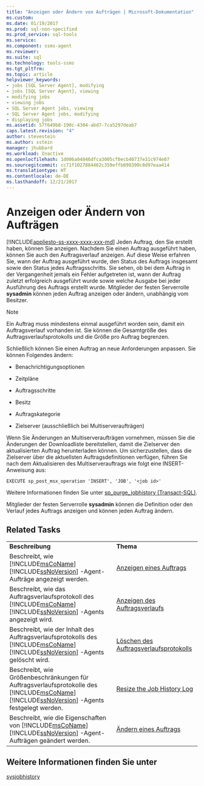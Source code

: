 ```yaml
---
title: "Anzeigen oder Ändern von Aufträgen | Microsoft-Dokumentation"
ms.custom: 
ms.date: 01/19/2017
ms.prod: sql-non-specified
ms.prod_service: sql-tools
ms.service: 
ms.component: ssms-agent
ms.reviewer: 
ms.suite: sql
ms.technology: tools-ssms
ms.tgt_pltfrm: 
ms.topic: article
helpviewer_keywords:
- jobs [SQL Server Agent], modifying
- jobs [SQL Server Agent], viewing
- modifying jobs
- viewing jobs
- SQL Server Agent jobs, viewing
- SQL Server Agent jobs, modifying
- displaying jobs
ms.assetid: 57f649b8-190c-4304-abd7-7ca5297deab7
caps.latest.revision: "4"
author: stevestein
ms.author: sstein
manager: jhubbard
ms.workload: Inactive
ms.openlocfilehash: 1d006a04846dfca3005cf0ecb40737e31c974e07
ms.sourcegitcommit: cc71f1027884462c359effb898390c8d97eaa414
ms.translationtype: HT
ms.contentlocale: de-DE
ms.lasthandoff: 12/21/2017
---
```

# <a name="view-or-modify-jobs"></a>Anzeigen oder Ändern von Aufträgen
[!INCLUDE[appliesto-ss-xxxx-xxxx-xxx-md](../../includes/appliesto-ss-xxxx-xxxx-xxx-md.md)] Jeden Auftrag, den Sie erstellt haben, können Sie anzeigen. Nachdem Sie einen Auftrag ausgeführt haben, können Sie auch den Auftragsverlauf anzeigen. Auf diese Weise erfahren Sie, wann der Auftrag ausgeführt wurde, den Status des Auftrags insgesamt sowie den Status jedes Auftragsschritts. Sie sehen, ob bei dem Auftrag in der Vergangenheit jemals ein Fehler aufgetreten ist, wann der Auftrag zuletzt erfolgreich ausgeführt wurde sowie welche Ausgabe bei jeder Ausführung des Auftrags erstellt wurde. Mitglieder der festen Serverrolle **sysadmin** können jeden Auftrag anzeigen oder ändern, unabhängig vom Besitzer.  
  
> [!NOTE]  
> Ein Auftrag muss mindestens einmal ausgeführt worden sein, damit ein Auftragsverlauf vorhanden ist. Sie können die Gesamtgröße des Auftragsverlaufsprotokolls und die Größe pro Auftrag begrenzen.  
  
Schließlich können Sie einen Auftrag an neue Anforderungen anpassen. Sie können Folgendes ändern:  
  
-   Benachrichtigungsoptionen  
  
-   Zeitpläne  
  
-   Auftragsschritte  
  
-   Besitz  
  
-   Auftragskategorie  
  
-   Zielserver (ausschließlich bei Multiserveraufträgen)  
  
Wenn Sie Änderungen an Multiserveraufträgen vornehmen, müssen Sie die Änderungen der Downloadliste bereitstellen, damit die Zielserver den aktualisierten Auftrag herunterladen können. Um sicherzustellen, dass die Zielserver über die aktuellsten Auftragsdefinitionen verfügen, führen Sie nach dem Aktualisieren des Multiserverauftrags wie folgt eine INSERT-Anweisung aus:  
  
```  
EXECUTE sp_post_msx_operation 'INSERT', 'JOB', '<job id>'  
```  
  
Weitere Informationen finden Sie unter [sp_purge_jobhistory (Transact-SQL)](http://msdn.microsoft.com/en-us/237f9bad-636d-4262-9bfb-66c034a43e88).  
  
Mitglieder der festen Serverrolle **sysadmin** können die Definition oder den Verlauf jedes Auftrags anzeigen und können jeden Auftrag ändern.  
  
## <a name="related-tasks"></a>Related Tasks  
  
|||  
|-|-|  
|**Beschreibung**|**Thema**|  
|Beschreibt, wie [!INCLUDE[msCoName](../../includes/msconame_md.md)][!INCLUDE[ssNoVersion](../../includes/ssnoversion_md.md)] -Agent-Aufträge angezeigt werden.|[Anzeigen eines Auftrags](../../ssms/agent/view-a-job.md)|  
|Beschreibt, wie das Auftragsverlaufsprotokoll des [!INCLUDE[msCoName](../../includes/msconame_md.md)][!INCLUDE[ssNoVersion](../../includes/ssnoversion_md.md)] -Agents angezeigt wird.|[Anzeigen des Auftragsverlaufs](../../ssms/agent/view-the-job-history.md)|  
|Beschreibt, wie der Inhalt des Auftragsverlaufsprotokolls des [!INCLUDE[msCoName](../../includes/msconame_md.md)][!INCLUDE[ssNoVersion](../../includes/ssnoversion_md.md)] -Agents gelöscht wird.|[Löschen des Auftragsverlaufsprotokolls](../../ssms/agent/clear-the-job-history-log.md)|  
|Beschreibt, wie Größenbeschränkungen für Auftragsverlaufsprotokolle des [!INCLUDE[msCoName](../../includes/msconame_md.md)][!INCLUDE[ssNoVersion](../../includes/ssnoversion_md.md)] -Agents festgelegt werden.|[Resize the Job History Log](../../ssms/agent/resize-the-job-history-log.md)|  
|Beschreibt, wie die Eigenschaften von [!INCLUDE[msCoName](../../includes/msconame_md.md)][!INCLUDE[ssNoVersion](../../includes/ssnoversion_md.md)] -Agent-Aufträgen geändert werden.|[Ändern eines Auftrags](../../ssms/agent/modify-a-job.md)|  
  
## <a name="see-also"></a>Weitere Informationen finden Sie unter  
[sysjobhistory](http://msdn.microsoft.com/en-us/1b1fcdbb-2af2-45e6-bf3f-e8279432ce13)  
  
